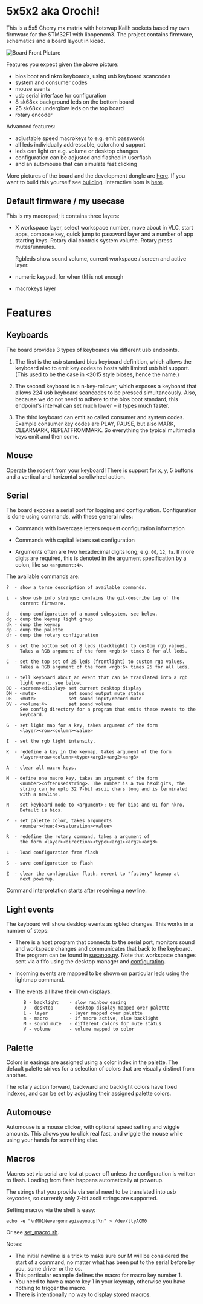 5x5x2 aka Orochi!
=================

This is a 5x5 Cherry mx matrix with hotswap Kailh sockets based my own
firmware for the STM32F1 with libopencm3. The project contains
firmware, schematics and a board layout in kicad.


![Board Front Picture](docs/images/top-view.png)

Features you expect given the above picture:
- bios boot and nkro keyboards, using usb keyboard scancodes
- system and consumer codes
- mouse events
- usb serial interface for configuration
- 8 sk68xx background leds on the bottom board
- 25 sk68xx underglow leds on the top board
- rotary encoder

Advanced features:
- adjustable speed macrokeys to e.g. emit passwords
- all leds individually addressable, colorchord support
- leds can light on e.g. volume or desktop changes
- configuration can be adjusted and flashed in userflash
- and an automouse that can simulate fast clicking

More pictures of the board and the development dongle are
[here](docs/IMAGES.md). If you want to build this yourself see
[building](docs/BUILDING.md). Interactive bom is
[here](https://glcdn.githack.com/dijkstrw/5x5x2/-/raw/30abe2597a5d5bfca67bad37a444652a956d1f03/schematic/bom/ibom.html).

Default firmware / my usecase
-----------------------------

This is my macropad; it contains three layers:

- X workspace layer, select workspace number, move about in VLC, start
  apps, compose key, quick jump to password layer and a number of app
  starting keys. Rotary dial controls system volume. Rotary press
  mutes/unmutes.

  Rgbleds show sound volume, current workspace / screen and active
  layer.

- numeric keypad, for when tkl is not enough

- macrokeys layer

Features
========

Keyboards
---------

The board provides 3 types of keyboards via different usb
endpoints.

1. The first is the usb standard bios keyboard definition, which
   allows the keyboard also to emit key codes to hosts with limited
   usb hid support. (This used to be the case in <2015 style bioses,
   hence the name.)

2. The second keyboard is a n-key-rollover, which exposes a keyboard
   that allows 224 usb keyboard scancodes to be pressed
   simultaneously. Also, because we do not need to adhere to the bios
   boot standard, this endpoint's interval can set much lower = it
   types much faster.

3. The third keyboard can emit so called consumer and system
   codes. Example consumer key codes are PLAY, PAUSE, but also MARK,
   CLEARMARK, REPEATFROMMARK. So everything the typical multimedia
   keys emit and then some.

Mouse
-----

Operate the rodent from your keyboard! There is support for x, y, 5
buttons and a vertical and horizontal scrollwheel action.

Serial
------

The board exposes a serial port for logging and
configuration. Configuration is done using commands, with these
general rules:

- Commands with lowercase letters request configuration information

- Commands with capital letters set configuration

- Arguments often are two hexadecimal digits long; e.g. ``00``,
  ``12``, ``fa``. If more digits are required, this is denoted in the
  argument specification by a colon, like so ``<argument:4>``.

The available commands are:

    ?  - show a terse description of available commands.

    i  - show usb info strings; contains the git-describe tag of the
         current firmware.

    d  - dump configuration of a named subsystem, see below.
    dg - dump the keymap light group
    dk - dump the keymap
    dp - dump the palette
    dr - dump the rotary configuration

    B  - set the bottom set of 8 leds (backlight) to custom rgb values.
         Takes a RGB argument of the form <rgb:6> times 8 for all leds.

    C  - set the top set of 25 leds (frontlight) to custom rgb values.
         Takes a RGB argument of the form <rgb:6> times 25 for all leds.

    D  - tell keyboard about an event that can be translated into a rgb
         light event, see below.
    DD - <screen><display> set current desktop display
    DM - <mute>            set sound output mute status
    DR - <mute>            set sound input/record mute
    DV - <volume:4>        set sound volume
         See config directory for a program that emits these events to the
         keyboard.

    G  - set light map for a key, takes argument of the form
         <layer><row><column><value>

    I  - set the rgb light intensity.

    K  - redefine a key in the keymap, takes argument of the form
         <layer><row><column><type><arg1><arg2><arg3>

    A  - clear all macro keys.

    M  - define one macro key, takes an argument of the form
         <number><oftenusedstring>. The number is a two hexdigits, the
         string can be upto 32 7-bit ascii chars long and is terminated
         with a newline.

    N  - set keyboard mode to <argument>; 00 for bios and 01 for nkro.
         Default is bios.

    P  - set palette color, takes arguments
         <number><hue:4><saturation><value>

    R  - redefine the rotary command, takes a argument of
         the form <layer><direction><type><arg1><arg2><arg3>

    L  - load configuration from flash

    S  - save configuration to flash

    Z  - clear the configration flash, revert to "factory" keymap at
         next powerup.

Command interpretation starts after receiving a newline.

Light events
------------

The keyboard will show desktop events as rgbled changes. This works in
a number of steps:

- There is a host program that connects to the serial port, monitors
  sound and workspace changes and communicates that back to the
  keyboard. The program can be found in
  [susanoo.py](config/susanoo.py). Note that workspace changes sent
  via a fifo using the desktop manager and
  [configuration](config/keys_orochi.lua).

- Incoming events are mapped to be shown on particular leds using the
  lightmap command.

- The events all have their own displays:

         B - backlight    - slow rainbow easing
         D - desktop      - desktop display mapped over palette
         L - layer        - layer mapped over palette
         m - macro        - if macro active, else backlight
         M - sound mute   - different colors for mute status
         V - volume       - volume mapped to color

Palette
-------

Colors in easings are assigned using a color index in the palette. The
default palette strives for a selection of colors that are visually
distinct from another.

The rotary action forward, backward and backlight colors have fixed
indexes, and can be set by adjusting their assigned palette colors.

Automouse
---------

Automouse is a mouse clicker, with optional speed setting and wiggle
amounts. This allows you to click real fast, and wiggle the mouse
while using your hands for something else.

Macros
------

Macros set via serial are lost at power off unless the configuration
is written to flash. Loading from flash happens automatically at
powerup.

The strings that you provide via serial need to be translated into usb
keycodes, so currently only 7-bit ascii strings are supported.

Setting macros via the shell is easy:

    echo -e "\nM01Nevergonnagiveyouup!\n" > /dev/ttyACM0

Or see [set_macro.sh](util/set_macro.sh).

Notes:

- The initial newline is a trick to make sure our M will be considered
  the start of a command, no matter what has been put to the serial
  before by you, some driver or the os.
- This particular example defines the macro for macro key number 1.
- You need to have a macro key 1 in your keymap, otherwise you have
  nothing to trigger the macro.
- There is intentionally no way to display stored macros.
